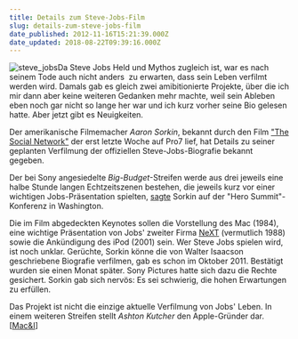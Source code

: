```yaml
---
title: Details zum Steve-Jobs-Film
slug: details-zum-steve-jobs-film
date_published: 2012-11-16T15:21:39.000Z
date_updated: 2018-08-22T09:39:16.000Z
---
```


![steve_jobs](//picdump.thafaker.de/2011/01/steve_jobs-150x150.jpg)Da Steve Jobs Held und Mythos zugleich ist, war es nach seinem Tode auch nicht anders  zu erwarten, dass sein Leben verfilmt werden wird. Damals gab es gleich zwei amibitionierte Projekte, über die ich mir dann aber keine weiteren Gedanken mehr machte, weil sein Ableben eben noch gar nicht so lange her war und ich kurz vorher seine Bio gelesen hatte. Aber jetzt gibt es Neuigkeiten.

Der amerikanische Filmemacher *Aaron Sorkin*, bekannt durch den Film ["The Social Network"](https://en.wikipedia.org/wiki/The_social_network) der erst letzte Woche auf Pro7 lief, hat Details zu seiner geplanten Verfilmung der offiziellen Steve-Jobs-Biografie bekannt gegeben.

Der bei Sony angesiedelte *Big-Budget*-Streifen werde aus drei jeweils eine halbe Stunde langen Echtzeitszenen bestehen, die jeweils kurz vor einer wichtigen Jobs-Präsentation spielten, [sagte](http://www.thedailybeast.com/articles/2012/11/15/aaron-sorkin-on-casting-david-petraeus-and-writing-steve-jobs.html) Sorkin auf der "Hero Summit"-Konferenz in Washington.

Die im Film abgedeckten Keynotes sollen die Vorstellung des Mac (1984), eine wichtige Präsentation von Jobs' zweiter Firma [NeXT](http://simson.net/ref/NeXT/) (vermutlich 1988) sowie die Ankündigung des iPod (2001) sein. Wer Steve Jobs spielen wird, ist noch unklar. Gerüchte, Sorkin könne die von Walter Isaacson geschriebene Biografie verfilmen, gab es schon im Oktober 2011. Bestätigt wurden sie einen Monat später. Sony Pictures hatte sich dazu die Rechte gesichert. Sorkin gab sich nervös: Es sei schwierig, die hohen Erwartungen zu erfüllen.

Das Projekt ist nicht die einzige aktuelle Verfilmung von Jobs' Leben. In einem weiteren Streifen stellt *Ashton Kutcher* den Apple-Gründer dar. [[Mac&I](http://www.heise.de/mac-and-i/meldung/Details-zum-Steve-Jobs-Film-1751198.html)]

